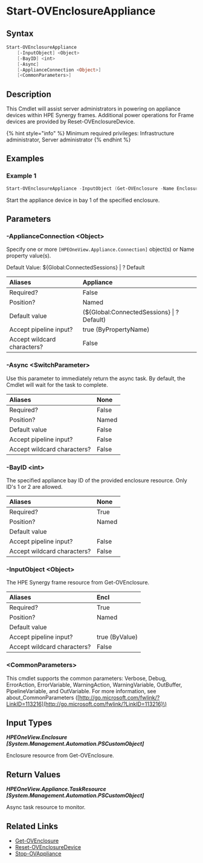 ﻿---
description: Power on HPE Synergy appliance device.
---

# Start-OVEnclosureAppliance

## Syntax

```powershell
Start-OVEnclosureAppliance
    [-InputObject] <Object>
    [-BayID] <int>
    [-Async]
    [-ApplianceConnection <Object>]
    [<CommonParameters>]
```

## Description

This Cmdlet will assist server administrators in powering on appliance devices within HPE Synergy frames. Additional power operations for Frame devices are provided by Reset-OVEnclosureDevice.

{% hint style="info" %}
Minimum required privileges: Infrastructure administrator, Server administrator
{% endhint %}

## Examples

###  Example 1 

```powershell
Start-OVEnclosureAppliance -InputObject (Get-OVEnclosure -Name Enclosure-2) -BayID 1
```

Start the appliance device in bay 1 of the specified enclosure.

## Parameters

### -ApplianceConnection &lt;Object&gt;

Specify one or more `[HPEOneView.Appliance.Connection]` object(s) or Name property value(s).

Default Value: ${Global:ConnectedSessions} | ? Default

| Aliases | Appliance |
| :--- | :--- |
| Required? | False |
| Position? | Named |
| Default value | (${Global:ConnectedSessions} &vert; ? Default) |
| Accept pipeline input? | true (ByPropertyName) |
| Accept wildcard characters? | False |

### -Async &lt;SwitchParameter&gt;

Use this parameter to immediately return the async task.  By default, the Cmdlet will wait for the task to complete.

| Aliases | None |
| :--- | :--- |
| Required? | False |
| Position? | Named |
| Default value | False |
| Accept pipeline input? | False |
| Accept wildcard characters? | False |

### -BayID &lt;int&gt;

The specified appliance bay ID of the provided enclosure resource.  Only ID's 1 or 2 are allowed.

| Aliases | None |
| :--- | :--- |
| Required? | True |
| Position? | Named |
| Default value |  |
| Accept pipeline input? | False |
| Accept wildcard characters? | False |

### -InputObject &lt;Object&gt;

The HPE Synergy frame resource from Get-OVEnclosure.

| Aliases | Encl |
| :--- | :--- |
| Required? | True |
| Position? | Named |
| Default value |  |
| Accept pipeline input? | true (ByValue) |
| Accept wildcard characters? | False |

### &lt;CommonParameters&gt;

This cmdlet supports the common parameters: Verbose, Debug, ErrorAction, ErrorVariable, WarningAction, WarningVariable, OutBuffer, PipelineVariable, and OutVariable. For more information, see about\_CommonParameters \([http://go.microsoft.com/fwlink/?LinkID=113216](http://go.microsoft.com/fwlink/?LinkID=113216)\)

## Input Types

_**HPEOneView.Enclosure [System.Management.Automation.PSCustomObject]**_

Enclosure resource from Get-OVEnclosure.

## Return Values

_**HPEOneView.Appliance.TaskResource [System.Management.Automation.PSCustomObject]**_

Async task resource to monitor.

## Related Links

* [Get-OVEnclosure](get-ovenclosure.md)
* [Reset-OVEnclosureDevice](reset-ovenclosuredevice.md)
* [Stop-OVAppliance](../appliance/stop-ovappliance.md)
